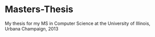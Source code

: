 Masters-Thesis
==============

My thesis for my MS in Computer Science at the University of Illinois, Urbana Champaign, 2013